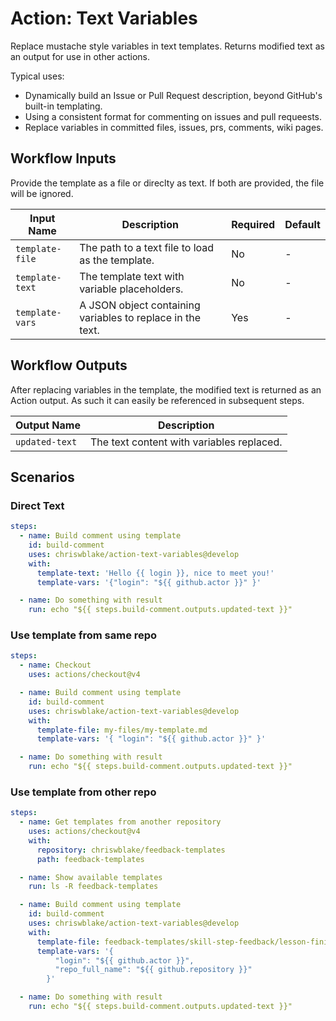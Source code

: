 # Action: Text Variables

Replace mustache style variables in text templates. Returns modified text as an
output for use in other actions.

Typical uses:

- Dynamically build an Issue or Pull Request description, beyond GitHub's
  built-in templating.
- Using a consistent format for commenting on issues and pull requeests.
- Replace variables in committed files, issues, prs, comments, wiki pages.

## Workflow Inputs

Provide the template as a file or direclty as text. If both are provided, the
file will be ignored.

| Input Name      | Description                                                | Required | Default |
| --------------- | ---------------------------------------------------------- | -------- | ------- |
| `template-file` | The path to a text file to load as the template.           | No       | -       |
| `template-text` | The template text with variable placeholders.              | No       | -       |
| `template-vars` | A JSON object containing variables to replace in the text. | Yes      | -       |

## Workflow Outputs

After replacing variables in the template, the modified text is returned as an
Action output. As such it can easily be referenced in subsequent steps.

| Output Name    | Description                               |
| -------------- | ----------------------------------------- |
| `updated-text` | The text content with variables replaced. |

## Scenarios

### Direct Text

```yaml
steps:
  - name: Build comment using template
    id: build-comment
    uses: chriswblake/action-text-variables@develop
    with:
      template-text: 'Hello {{ login }}, nice to meet you!'
      template-vars: '{"login": "${{ github.actor }}" }'

  - name: Do something with result
    run: echo "${{ steps.build-comment.outputs.updated-text }}"
```

### Use template from same repo

```yaml
steps:
  - name: Checkout
    uses: actions/checkout@v4

  - name: Build comment using template
    id: build-comment
    uses: chriswblake/action-text-variables@develop
    with:
      template-file: my-files/my-template.md
      template-vars: '{ "login": "${{ github.actor }}" }'

  - name: Do something with result
    run: echo "${{ steps.build-comment.outputs.updated-text }}"
```

### Use template from other repo

<!-- prettier-ignore-start -->
```yaml
steps:
  - name: Get templates from another repository
    uses: actions/checkout@v4
    with:
      repository: chriswblake/feedback-templates
      path: feedback-templates

  - name: Show available templates
    run: ls -R feedback-templates

  - name: Build comment using template
    id: build-comment
    uses: chriswblake/action-text-variables@develop
    with:
      template-file: feedback-templates/skill-step-feedback/lesson-finished.md
      template-vars: '{
          "login": "${{ github.actor }}",
          "repo_full_name": "${{ github.repository }}"
        }'

  - name: Do something with result
    run: echo "${{ steps.build-comment.outputs.updated-text }}"
```
<!-- prettier-ignore-end -->
